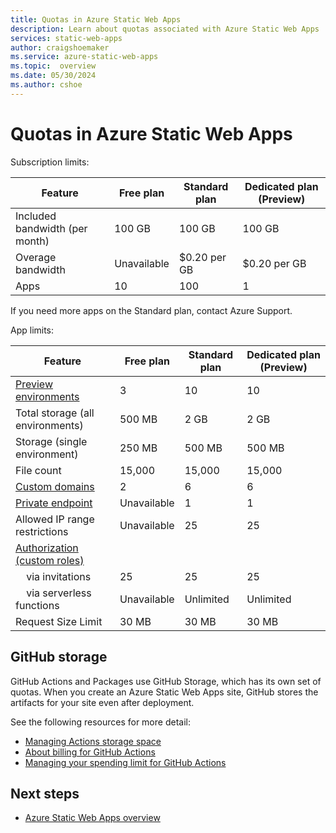 ```yaml
---
title: Quotas in Azure Static Web Apps
description: Learn about quotas associated with Azure Static Web Apps
services: static-web-apps
author: craigshoemaker
ms.service: azure-static-web-apps
ms.topic:  overview
ms.date: 05/30/2024
ms.author: cshoe
---
```


# Quotas in Azure Static Web Apps

Subscription limits:

| Feature                             | Free plan   | Standard plan | Dedicated plan (Preview) |
|-------------------------------------|-------------|---------------|--------------------------|
| Included bandwidth (per month)      | 100 GB      | 100 GB        | 100 GB                   |
| Overage bandwidth                   | Unavailable | $0.20 per GB  | $0.20 per GB             |
| Apps                                | 10          | 100           | 1                        |

If you need more apps on the Standard plan, contact Azure Support.

App limits:

| Feature                             | Free plan   | Standard plan | Dedicated plan (Preview) |
|-------------------------------------|-------------|---------------|--------------------------|
| [Preview environments][3]           | 3           | 10            | 10                       |
| Total storage (all environments)    | 500 MB      | 2 GB          | 2 GB                     |
| Storage (single environment)        | 250 MB      | 500 MB        | 500 MB                   |
| File count                          | 15,000      | 15,000        | 15,000                   |
| [Custom domains][1]                 | 2           | 6             | 6                        |
| [Private endpoint][4]               | Unavailable | 1             | 1                        |
| Allowed IP range restrictions       | Unavailable | 25            | 25                       |
| [Authorization (custom roles)][2]   |             |               |                          |
| &nbsp;&nbsp;&nbsp;&nbsp;via invitations | 25 | 25 | 25 |
| &nbsp;&nbsp;&nbsp;&nbsp;via serverless functions | Unavailable | Unlimited | Unlimited |
| Request Size Limit                  | 30 MB       | 30 MB         | 30 MB                    |

## GitHub storage

GitHub Actions and Packages use GitHub Storage, which has its own set of quotas. When you create an Azure Static Web Apps site, GitHub stores the artifacts for your site even after deployment.

See the following resources for more detail:

- [Managing Actions storage space](https://github.community/t5/GitHub-Actions/Managing-Actions-storage-space/td-p/38944)
- [About billing for GitHub Actions](https://help.github.com/github/setting-up-and-managing-billing-and-payments-on-github/about-billing-for-github-actions#about-billing-for-github-actions)
- [Managing your spending limit for GitHub Actions](https://help.github.com/github/setting-up-and-managing-billing-and-payments-on-github/managing-your-spending-limit-for-github-actions)

## Next steps

- [Azure Static Web Apps overview](overview.md)

<!-- Links -->
[1]: custom-domain.md
[2]: authentication-custom.md#manage-roles
[3]: preview-environments.md
[4]: private-endpoint.md

